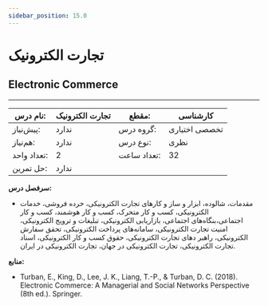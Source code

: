 ```yaml
---
sidebar_position: 15.0
---
```

# تجارت الکترونیک
## Electronic Commerce
_______________________________________________________________________________
| نام درس:    | تجارت الکترونیک | مقطع:       | کارشناسی      |
| ----------- | --------------- | ----------- | ------------- |
| پیش‌نیاز:   | ندارد           | گروه درس:   | تخصصی اختیاری |
| هم‌نیاز:    | ندارد           | نوع درس:    | نظری          |
| تعداد واحد: | 2               | تعداد ساعت: | 32            |
| حل تمرین:   |  ندارد          |             |               |

**سرفصل درس:**


- مقدمات، شالوده، ابزار و ساز و کارهای تجارت الکترونیکی، خرده فروشی، خدمات الکترونیکی، کسب و کار متحرک، کسب و کار هوشمند،  کسب و کار اجتماعی،بنگاه‌های اجتماعی، بازاریابی الکترونیکی، تبلیغات و ترویج الکترونیکی، امنیت تجارت الکترونیکی، سامانه‌های پرداخت الکترونیکی، تحقق سفارش الکترونیکی، راهبر دهای تجارت الکترونیکی، حقوق کسب و کار الکترونیکی، اسناد تجارت الکترونیکی، تجارت الکترونیکی در جهان، تجارت الکترونیکی در ایران.

**منابع:**


- Turban, E., King, D., Lee, J. K., Liang, T.-P., & Turban, D. C. (2018). Electronic Commerce: A Managerial and Social Networks Perspective (8th ed.). Springer.
